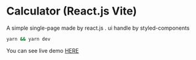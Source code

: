 # Calculator (React.js Vite)
A simple single-page made by react.js . ui handle by styled-components

````bash
yarn && yarn dev
````

You can see live demo [HERE](https://djw275-5173.csb.app/)
